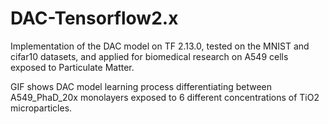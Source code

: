 # DAC-Tensorflow2.x
Implementation of the DAC model on TF 2.13.0, tested on the MNIST and cifar10 datasets, and applied for biomedical research on A549 cells exposed to Particulate Matter.

GIF shows DAC model learning process differentiating between A549_PhaD_20x monolayers exposed to 6 different concentrations of TiO2 microparticles.

